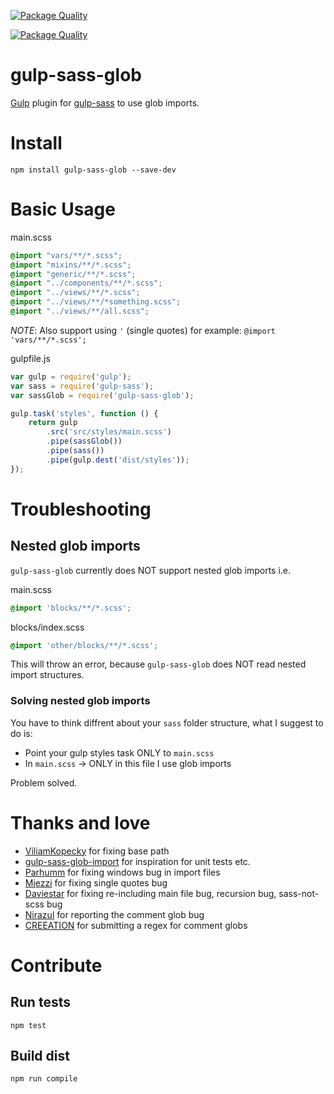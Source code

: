 [![Package Quality](http://npm.packagequality.com/badge/gulp-sass-glob.png)](http://packagequality.com/#?package=gulp-sass-glob)

[![Package Quality](http://npm.packagequality.com/shield/gulp-sass-glob.svg)](http://packagequality.com/#?package=gulp-sass-glob)

# gulp-sass-glob

[Gulp](http://gulpjs.com/) plugin for [gulp-sass](https://github.com/dlmanning/gulp-sass) to use glob imports.

# Install

```
npm install gulp-sass-glob --save-dev
```

# Basic Usage

main.scss

```scss
@import "vars/**/*.scss";
@import "mixins/**/*.scss";
@import "generic/**/*.scss";
@import "../components/**/*.scss";
@import "../views/**/*.scss";
@import "../views/**/*something.scss";
@import "../views/**/all.scss";
```

*NOTE*: Also support using `'` (single quotes) for example: `@import 'vars/**/*.scss';`

gulpfile.js

```javascript
var gulp = require('gulp');
var sass = require('gulp-sass');
var sassGlob = require('gulp-sass-glob');

gulp.task('styles', function () {
    return gulp
        .src('src/styles/main.scss')
        .pipe(sassGlob())
        .pipe(sass())
        .pipe(gulp.dest('dist/styles'));
});
```

# Troubleshooting

## Nested glob imports

`gulp-sass-glob` currently does NOT support nested glob imports i.e.

main.scss
```scss
@import 'blocks/**/*.scss';
```

blocks/index.scss
```scss
@import 'other/blocks/**/*.scss';
```

This will throw an error, because `gulp-sass-glob` does NOT read nested import structures.

### Solving nested glob imports

You have to think diffrent about your `sass` folder structure, what I suggest to do is:

* Point your gulp styles task ONLY to `main.scss`
* In `main.scss` -> ONLY in this file I use glob imports

Problem solved.

# Thanks and love
- [ViliamKopecky](https://github.com/ViliamKopecky) for fixing base path
- [gulp-sass-glob-import](https://github.com/bleuarg/gulp-sass-glob-import) for inspiration for unit tests etc.
- [Parhumm](https://github.com/parhumm) for fixing windows bug in import files
- [Mjezzi](https://github.com/mjezzi) for fixing single quotes bug
- [Daviestar](https://github.com/daviestar) for fixing re-including main file bug, recursion bug, sass-not-scss bug
- [Nirazul](https://github.com/Nirazul) for reporting the comment glob bug
- [CREEATION](https://github.com/CREEATION) for submitting a regex for comment globs


# Contribute

## Run tests
```
npm test
```
## Build dist
```
npm run compile
```

